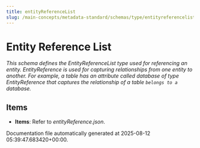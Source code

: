 ```yaml
---
title: entityReferenceList
slug: /main-concepts/metadata-standard/schemas/type/entityreferencelist
---
```


# Entity Reference List

*This schema defines the EntityReferenceList type used for referencing an entity. EntityReference is used for capturing relationships from one entity to another. For example, a table has an attribute called database of type EntityReference that captures the relationship of a table `belongs to a` database.*

## Items

- **Items**: Refer to *entityReference.json*.


Documentation file automatically generated at 2025-08-12 05:39:47.683420+00:00.
